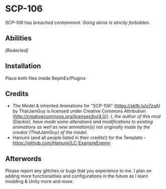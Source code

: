 # SCP-106
*SCP-106 has breached containment.*
*Going alone is strictly forbidden.*

## Abilities
*[Redacted]*

## Installation
Place both files inside BepInEx/Plugins

## Credits
- The Model & inherited Animations for "SCP-106" (https://skfb.ly/o7zoA) by ThatJamGuy is licensed under Creative Commons Attribution (http://creativecommons.org/licenses/by/4.0/). *I, the author of this mod (Dackie), have made some alterations and modifications to existing animations as well as new animation(s) not originally made by the creator (ThatJamGuy) of the model.*
- Hamunii (and all people listed in their credits!) for the Template - https://github.com/Hamunii/LC-ExampleEnemy

## Afterwords
Please report any glitches or bugs that you experience to me. I plan on adding more functionalities and configurations in the future as I learn modding & Unity more and more.